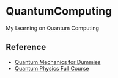 # QuantumComputing
My Learning on Quantum Computing

## Reference
- [Quantum Mechanics for Dummies](https://www.youtube.com/watch?v=JP9KP-fwFhk)
- [Quantum Physics Full Course](https://www.youtube.com/watch?v=hyctIDPRSqY&t=38s)
